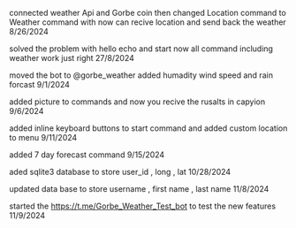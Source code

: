 connected weather Api and Gorbe coin then changed Location command to Weather command with now can recive location and send back the weather 8/26/2024

solved the problem with hello echo and start now all command including weather work just right 27/8/2024

moved the bot to @gorbe_weather added humadity wind speed and rain forcast 9/1/2024

added picture to commands and now you recive the rusalts in capyion 9/6/2024

added inline keyboard buttons to start command and added custom location to menu 9/11/2024

added 7 day forecast command 9/15/2024

aded sqlite3 database to store user_id , long , lat 10/28/2024

updated data base to store username , first name , last name 11/8/2024

started the https://t.me/Gorbe_Weather_Test_bot to test the new features 11/9/2024
